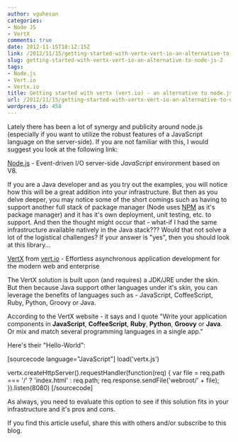 ```yaml
---
author: vguhesan
categories:
- Node JS
- VertX
comments: true
date: 2012-11-15T18:12:15Z
link: /2012/11/15/getting-started-with-vertx-vert-io-an-alternative-to-node-js-2/
slug: getting-started-with-vertx-vert-io-an-alternative-to-node-js-2
tags:
- Node.js
- Vert.io
- Vertx.io
title: Getting started with vertx (vert.io) - an alternative to node.js
url: /2012/11/15/getting-started-with-vertx-vert-io-an-alternative-to-node-js-2/
wordpress_id: 458
---
```


Lately there has been a lot of synergy and publicity around node.js (especially if you want to utilize the robust features of a JavaScript language on the server-side). If you are not familiar with this, I would suggest you look at the following link:

[Node.js](http://nodejs.org/) - Event-driven I/O server-side _JavaScript_ environment based on V8.

If you are a Java developer and as you try out the examples, you will notice how this will be a great addition into your infrastructure. But then as you delve deeper, you may notice some of the short comings such as having to support another full stack of package manager (Node uses [NPM](https://npmjs.org/) as it's package manager) and it has it's own deployment, unit testing, etc. to support. And then the thought might occur that - what-if I had the same infrastructure available natively in the Java stack??? Would that not solve a lot of the logistical challenges? If your answer is "yes", then you should look at this library...

[VertX](http://vertx.io/) from [vert.io](http://vertx.io/) - Effortless asynchronous application development for the modern web and enterprise

The VertX solution is built upon (and requires) a JDK/JRE under the skin. But then because Java support other languages under it's skin, you can leverage the benefits of languages such as - JavaScript, CoffeeScript, Ruby, Python, Groovy or Java.

According to the VertX website - it says and I quote "Write your application components in **JavaScript**, **CoffeeScript**, **Ruby**, **Python**, **Groovy** or **Java**. Or mix and match several programming languages in a single app."

Here's their "Hello-World":

[sourcecode language="JavaScript"]
load('vertx.js')

vertx.createHttpServer().requestHandler(function(req) {
    var file = req.path === '/' ? 'index.html' : req.path;
    req.response.sendFile('webroot/' + file);
}).listen(8080)
[/sourcecode]

As always, you need to evaluate this option to see if this solution fits in your infrastructure and it's pros and cons.

If you find this article useful, share this with others and/or subscribe to this blog.
